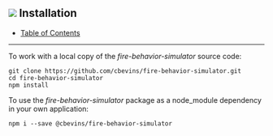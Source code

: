 ##  ![](favicon.png) Installation
- [Table of Contents](../README.md)
---

To work with a local copy of the *fire-behavior-simulator* source code:

```
git clone https://github.com/cbevins/fire-behavior-simulator.git
cd fire-behavior-simulator
npm install
```

To use the *fire-behavior-simulator* package as a node_module dependency in your own application:

```
npm i --save @cbevins/fire-behavior-simulator
```

